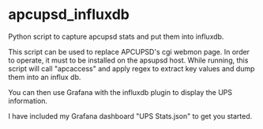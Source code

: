 # apcupsd_influxdb
Python script to capture apcupsd stats and put them into influxdb. 

This script can be used to replace APCUPSD's cgi webmon page.
In order to operate, it must to be installed on the apsupsd host. 
While running, this script will call "apcaccess" and apply regex to extract key values and dump them into an influx db. 

You can then use Grafana with the influxdb plugin to display the UPS information. 

I have included my Grafana dashboard "UPS Stats.json" to get you started.
